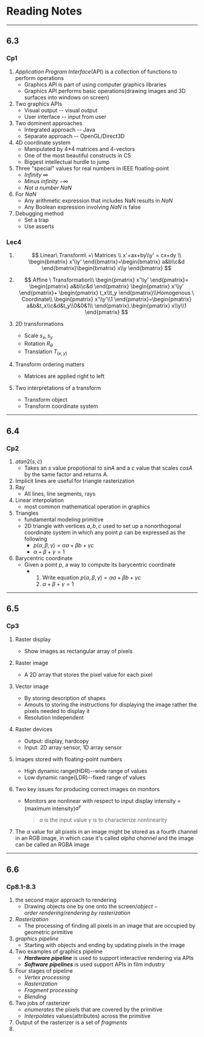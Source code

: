 # Reading Notes

***



## 6.3

### Cp1

1. *Application Program Interface*(API) is  a collection of functions to perform operations
   * Graphics API is part of using computer graphics libraries
   * Graphics API performs basic operations(drawing images and 3D surfaces into windows on screen)
2. Two graphics APIs 
   * Visual output -- visual output
   * User interface -- input from user
3. Two dominent approaches
   * Integrated approach -- Java
   * Separate approach -- OpenGL/Direct3D
4. 4D coordinate system
   * Manipulated by 4*4 matrices and 4-vectors
   * One of the most beautiful constructs in CS
   * Biggest intellectual hurdle to jump
5. Three "special" values for real numbers in IEEE floating-point
   * *Infinity $\infty$* 
   * *Minus infinity $-\infty$*
   * *Not a number $NaN$*
6. For $NaN$
   * Any arithmetic expression that includes NaN results in $NaN$
   * Any Boolean expression involving $NaN$ is false
7. Debugging method
   * Set a trap
   * Use asserts

### Lec4 

1. $$
   Linear\  Transform\ =\ Matrices
   \\ x'=ax+by\\y' = cx+dy
   \\ \begin{bmatrix} x'\\y'
   \end{bmatrix}=\begin{bmatrix}
   a&b\\c&d
   \end{bmatrix}\begin{bmatrix}
   x\\y
   \end{bmatrix}
   $$

2. $$
   Affine \ Transformation\\
   \begin{pmatrix}
   x'\\y'
   \end{pmatrix}=
   \begin{pmatrix}
   a&b\\c&d
   \end{pmatrix}
   \begin{pmatrix}
   x'\\y'
   \end{pmatrix}+
   \begin{pmatrix}
   t_x\\t_y
   \end{pmatrix}\\Homogenous \ Coordinate\\
   \begin{pmatrix}
   x'\\y'\\1
   \end{pmatrix}=\begin{pmatrix}
   a&b&t_x\\c&d&t_y\\0&0&1\\
   \end{pmatrix}.\begin{pmatrix}
   x\\y\\1
   \end{pmatrix}
   $$

3. 2D transformations

   * Scale $s_x,s_y$
   * Rotation $R_{\theta}$
   * Translation $T_{(x,y)}$ 

4. Transform ordering matters

   * Matrices are applied right to left

5. Two interpretations of a transform

   * Transform object
   * Transform coordinate system

----

## 6.4

### Cp2

1. $atan2(s,c)$ 
   * Takes an $s$ value propotional to $sinA$ and a $c$ value that scales $cosA$ by the same factor and returns A.
2. Implicit lines are useful for triangle rasterization
3. Ray 
   * All lines, line segments, rays
4. Linear interpolation 
   * most common mathematical operation in graphics
5. Triangles 
   * fundamental modeling primitive
   * 2D triangle with vertices $a,b,c$ used to set up a nonorthogonal coordinate system in which any point $p$ can be expressed as the following
     * $p(\alpha,\beta,\gamma)=\alpha a+\beta b+\gamma c$
     * $\alpha + \beta + \gamma=1$
6. Barycentric coordinate
   * Given a point $p$, a way to compute its barycentric coordinate
     * 1. Write equation $p(\alpha,\beta,\gamma)=\alpha a+\beta b+\gamma c$
       2. $\alpha + \beta + \gamma=1$ 

___

## 6.5

### Cp3

1. Raster display

   * Show images as rectangular array of pixels

2. Raster image 

   * A 2D array that stores the pixel value for each pixel

3. Vector image

   * By storing description of shapes
   * Amouts to storing the instructions for displaying the image rather the pixels needed to display it
   * Resolution independent

4. Raster devices

   * Output: display, hardcopy
   * Input: 2D array sensor, 1D array sensor

5. Images stored with floating-point numbers

   * High dynamic range(HDR)--wide range of values
   * Low dynamic range(LDR)--fixed range of values

6. Two key issues for producing correct images on monitors

   * Monitors are nonlinear with respect to input
     display intensity = (maximum intensity)$a^\gamma$ 

     > $a$ is the input value
     > $\gamma$ is to characterize nonlinearity

7. The $\alpha$ value for all pixels in an image might be stored as a fourth channel in an RGB image, in which case it's called *alpha channel* and the image can be called an RGBA image

---

## 6.6

### Cp8.1-8.3

1. the second major approach to rendering
   * Drawing objects one by one onto the screen/$object-order\ rendering/rendering\ by\ rasterization$
2. $Rasterization$
   * The processing of finding all pixels in an image that are occupied by geometric primitive
3. $graphics\ pipeline$ 
   * Starting with objects and ending by updating pixels in the image
4. Two examples of graphics pipeline
   * ***Hardware pipeline*** is used to support interactive rendering via APIs 
   * ***Software pipelines*** is used support APIs in film industry
5. Four stages of pipeline
   * *Vertex processing*
   * *Rasterization*
   * *Fragment processing*
   * *Blending*
6. Two jobs of rasterizer
   * *enumerates* the pixels that are covered by the primitive 
   * *Interpolates* values(attributes) across the primitive
7. Output of the rasterizer is a set of *fragments*
8. 



